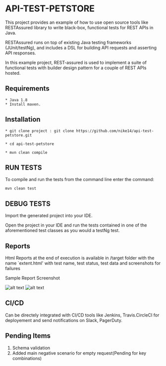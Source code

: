# API-TEST-PETSTORE

This project provides an example of how to use open source tools like RESTAssured library to write black-box, functional tests for REST APIs in Java.

RESTAssured runs on top of existing Java testing frameworks (JUnit/testNg), and includes a DSL for building API requests and asserting API responses.

In this example project, REST-assured is used to implement a suite of functional tests with builder design pattern for a couple of REST APIs hosted.

## Requirements
```
* Java 1.8
* Install maven.
```

## Installation
 ```
* git clone project : git clone https://github.com/nike14/api-test-petstore.git

* cd api-test-petstore

* mvn clean compile
```

## RUN TESTS
To compile and run the tests from the command line enter the command:
```
mvn clean test
```

## DEBUG TESTS

Import the generated project into your IDE.

Open the project in your IDE and run the tests contained in one of the aforementioned test classes as you would a testNg test.

## Reports

Html Reports at the end of execution is available in /target folder with the name `extent.html'
with test name, test status, test data and screenshots for failures


Sample Report Screenshot

![alt text](https://i.postimg.cc/DZg1Ygvj/Screenshot-2022-06-07-at-12-51-15-PM.png)
![alt text](https://i.postimg.cc/C5wC72b6/Screenshot-2022-06-07-at-12-59-06-PM.png)


## CI/CD
Can be directely integrated with CI/CD tools like Jenkins, Travis.CircleCI for deployement and 
send notifications on Slack, PagerDuty.



## Pending Items

1. Schema validation
2. Added main negative scenario for empty request(Pending for key combinations)

